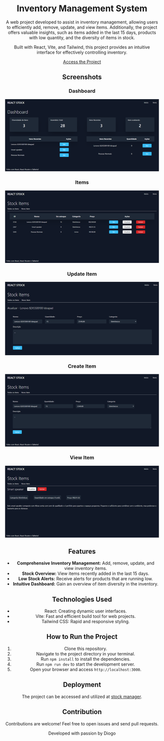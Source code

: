 <div align="center">
 

  # Inventory Management System

  A web project developed to assist in inventory management, allowing users to efficiently add, remove, update, and view items. Additionally, the project offers valuable insights, such as items added in the last 15 days, products with low quantity, and the diversity of items in stock.

  Built with React, Vite, and Tailwind, this project provides an intuitive interface for effectively controlling inventory.

  [Access the Project](https://your-link-here)


## Screenshots

### Dashboard
![Dashboard](./src/assets/dashboard.png)

### Items
![Items](./src/assets/items.png)

### Update Item
![Update Item](./src/assets/update-item.png)

### Create Item
![Create Item](./src/assets/create-item.png)

### View Item
![View Item](./src/assets/view-item.png)



## Features

- **Comprehensive Inventory Management:** Add, remove, update, and view inventory items.
- **Stock Overview:** View items recently added in the last 15 days.
- **Low Stock Alerts:** Receive alerts for products that are running low.
- **Intuitive Dashboard:** Gain an overview of item diversity in the inventory.

## Technologies Used

- React: Creating dynamic user interfaces.
- Vite: Fast and efficient build tool for web projects.
- Tailwind CSS: Rapid and responsive styling.

## How to Run the Project

1. Clone this repository.
2. Navigate to the project directory in your terminal.
3. Run `npm install` to install the dependencies.
4. Run `npm run dev` to start the development server.
5. Open your browser and access `http://localhost:3000`.

## Deployment

The project can be accessed and utilized at [stock manager](https://your-link-here).



## Contribution

Contributions are welcome! Feel free to open issues and send pull requests.



Developed with passion by Diogo

